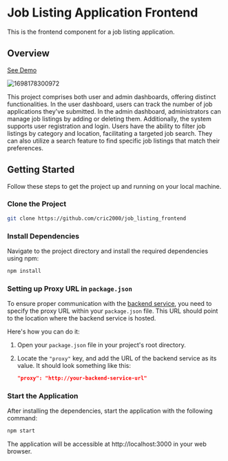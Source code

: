 # Job Listing Application Frontend

This is the frontend component for a job listing application.

## Overview

[See Demo](https://drive.google.com/file/d/1FmZ4jNzVpxZcAzmMSLluINxm3SCSV5y5/view?usp=sharing)

![1698178300972](https://github.com/cric2000/job_listing_frontend/assets/56411192/115e4ad4-14a7-473d-b264-7dddf3979706)

This project comprises both user and admin dashboards, offering distinct functionalities. In the user dashboard, users can track the number of job applications they've submitted. In the admin dashboard, administrators can manage job listings by adding or deleting them. Additionally, the system supports user registration and login. Users have the ability to filter job listings by category and location, facilitating a targeted job search. They can also utilize a search feature to find specific job listings that match their preferences.

## Getting Started

Follow these steps to get the project up and running on your local machine.

### Clone the Project

```sh
git clone https://github.com/cric2000/job_listing_frontend
```

### Install Dependencies

Navigate to the project directory and install the required dependencies using npm:

```sh
npm install
```
### Setting up Proxy URL in `package.json`

To ensure proper communication with the [backend service](https://github.com/cric2000/job_listing_api), you need to specify the proxy URL within your `package.json` file. This URL should point to the location where the backend service is hosted.

Here's how you can do it:

1. Open your `package.json` file in your project's root directory.

2. Locate the `"proxy"` key, and add the URL of the backend service as its value. It should look something like this:

   ```json
   "proxy": "http://your-backend-service-url"


### Start the Application

After installing the dependencies, start the application with the following command:

```sh
npm start
```

The application will be accessible at http://localhost:3000 in your web browser.

